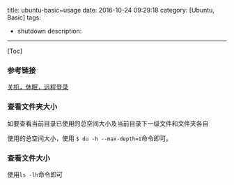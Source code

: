 title: ubuntu-basic~usage
date: 2016-10-24 09:29:18
category: [Ubuntu, Basic]
tags:
  - shutdown
description:
---
[Toc]

### 参考链接

[关机，休眠，远程登录](http://www.cnblogs.com/huashiyiqike/p/3614790.html)

### 查看文件夹大小
如要查看当前目录已使用的总空间大小及当前目录下一级文件和文件夹各自

使用的总空间大小，使用 `$ du -h --max-depth=1`命令即可。

### 查看文件大小

使用`ls -lh`命令即可
